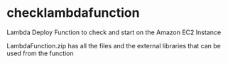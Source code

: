 # checklambdafunction
Lambda Deploy Function to check and start on the Amazon EC2 Instance

LambdaFunction.zip has all the files and the external libraries that can be used from the function

